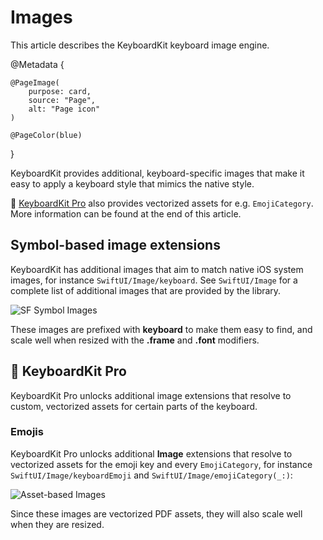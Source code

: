 # Images

This article describes the KeyboardKit keyboard image engine.

@Metadata {

    @PageImage(
        purpose: card,
        source: "Page",
        alt: "Page icon"
    )

    @PageColor(blue)
}

KeyboardKit provides additional, keyboard-specific images that make it easy to apply a keyboard style that mimics the native style.

👑 [KeyboardKit Pro][Pro] also provides vectorized assets for e.g. ``EmojiCategory``. More information can be found at the end of this article.



## Symbol-based image extensions

KeyboardKit has additional images that aim to match native iOS system images, for instance ``SwiftUI/Image/keyboard``. See ``SwiftUI/Image`` for a complete list of additional images that are provided by the library.

![SF Symbol Images](images.jpg)

These images are prefixed with **keyboard** to make them easy to find, and scale well when resized with the **.frame** and **.font** modifiers.



## 👑 KeyboardKit Pro

KeyboardKit Pro unlocks additional image extensions that resolve to custom, vectorized assets for certain parts of the keyboard.


[Pro]: https://github.com/KeyboardKit/KeyboardKitPro


### Emojis

KeyboardKit Pro unlocks additional **Image** extensions that resolve to vectorized assets for the emoji key and every ``EmojiCategory``, for instance ``SwiftUI/Image/keyboardEmoji`` and ``SwiftUI/Image/emojiCategory(_:)``:

![Asset-based Images](images-emojis.jpg)

Since these images are vectorized PDF assets, they will also scale well when they are resized.
